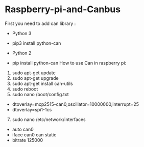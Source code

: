 # Raspberry-pi-and-Canbus
First you need to add can library :
* Python 3
- pip3 install python-can
* Python 2
- pip install python-can
 How to use Can in raspberry pi:
 1. sudo apt-get update
 2. sudo apt-get upgrade
 3. sudo apt-get install can-utils
 4. sudo reboot
 5. sudo nano /boot/config.txt
 - dtoverlay=mcp2515-can0,oscillator=10000000,interrupt=25 
 - dtoverlay=spi1-1cs
 7. sudo nano /etc/network/interfaces
 - auto can0
 - iface can0 can static
 - bitrate 125000
